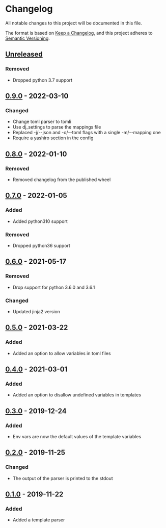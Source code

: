 # Changelog

All notable changes to this project will be documented in this file.

The format is based on [Keep a Changelog], and this project adheres to [Semantic Versioning].

## [Unreleased]()

### Removed

-   Dropped python 3.7 support

## [0.9.0] - 2022-03-10

### Changed

-   Change toml parser to tomli
-   Use dj_settings to parse the mappings file
-   Replaced -j/\--json and -o/\--toml flags with a single -m/\--mapping
    one
-   Require a yashiro section in the config

## [0.8.0] - 2022-01-10

### Removed

-   Removed changelog from the published wheel

## [0.7.0] - 2022-01-05

### Added

-   Added python310 support

### Removed

-   Dropped python36 support

## [0.6.0] - 2021-05-17

### Removed

-   Drop support for python 3.6.0 and 3.6.1

### Changed

-   Updated jinja2 version

## [0.5.0] - 2021-03-22

### Added

-   Added an option to allow variables in toml files

## [0.4.0] - 2021-03-01

### Added

-   Added an option to disallow undefined variables in templates

## [0.3.0] - 2019-12-24

### Added

-   Env vars are now the default values of the template variables

## [0.2.0] - 2019-11-25

### Changed

-   The output of the parser is printed to the stdout

## [0.1.0] - 2019-11-22

### Added

-   Added a template parser

[Keep a Changelog]: https://keepachangelog.com/en/1.0.0/
[Semantic Versioning]: https://semver.org/spec/v2.0.0.html
[Unreleased]: https://github.com/spapanik/yashiro/compare/v0.9.0...main
[0.9.0]: https://github.com/spapanik/yashiro/compare/v0.8.0...v0.9.0
[0.8.0]: https://github.com/spapanik/yashiro/compare/v0.7.0...v0.8.0
[0.7.0]: https://github.com/spapanik/yashiro/compare/v0.6.0...v0.7.0
[0.6.0]: https://github.com/spapanik/yashiro/compare/v0.5.0...v0.6.0
[0.5.0]: https://github.com/spapanik/yashiro/compare/v0.4.0...v0.5.0
[0.4.0]: https://github.com/spapanik/yashiro/compare/v0.3.0...v0.4.0
[0.3.0]: https://github.com/spapanik/yashiro/compare/v0.2.0...v0.3.0
[0.2.0]: https://github.com/spapanik/yashiro/compare/v0.1.0...v0.2.0
[0.1.0]: https://github.com/spapanik/yashiro/releases/tag/v0.1.0
